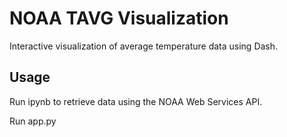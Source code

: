 # NOAA TAVG Visualization

Interactive visualization of average temperature data using Dash.

## Usage

Run ipynb to retrieve data using the NOAA Web Services API.

Run app.py